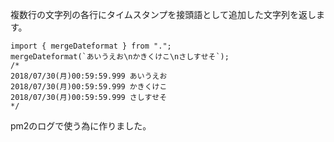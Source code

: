 複数行の文字列の各行にタイムスタンプを接頭語として追加した文字列を返します。

```
import { mergeDateformat } from ".";
mergeDateformat(`あいうえお\nかきくけこ\nさしすせそ`);
/*
2018/07/30(月)00:59:59.999 あいうえお
2018/07/30(月)00:59:59.999 かきくけこ
2018/07/30(月)00:59:59.999 さしすせそ
*/
```

pm2のログで使う為に作りました。